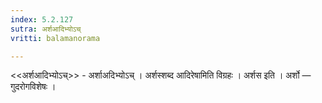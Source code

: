 ```yaml
---
index: 5.2.127
sutra: अर्शआदिभ्योऽच्
vritti: balamanorama

---
```

<<अर्शआदिभ्योऽच्>> - अर्शाअदिभ्योऽच् । अर्शस्शब्द आदिरेषामिति विग्रहः । अर्शस इति । अर्शो — गुदरोगविशेषः ।